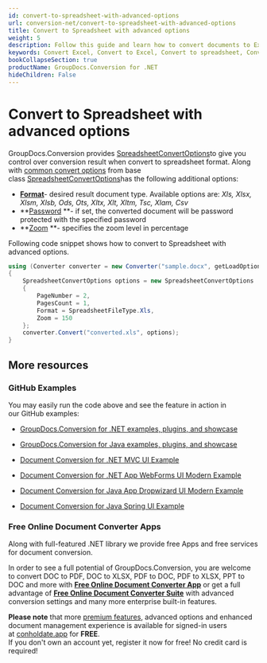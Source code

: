 ```yaml
---
id: convert-to-spreadsheet-with-advanced-options
url: conversion-net/convert-to-spreadsheet-with-advanced-options
title: Convert to Spreadsheet with advanced options
weight: 5
description: Follow this guide and learn how to convert documents to Excel and Open Document spreadsheets of XLS, XLSX, ODS, OTS formats  with zoom and other customizations using GroupDocs.Conversion for .NET.
keywords: Convert Excel, Convert to Excel, Convert to spreadsheet, Convert to XLS, Convert to XLSX
bookCollapseSection: true
productName: GroupDocs.Conversion for .NET
hideChildren: False
---
```


# Convert to Spreadsheet with advanced options

GroupDocs.Conversion provides [SpreadsheetConvertOptions](https://apireference.groupdocs.com/net/conversion/groupdocs.conversion.options.convert/spreadsheetconvertoptions)to give you control over conversion result when convert to spreadsheet format. Along with [common convert options](https://docs.groupdocs.com/display/conversionnet/Common+conversion+options) from base class [SpreadsheetConvertOptions](https://apireference.groupdocs.com/net/conversion/groupdocs.conversion.options.convert/spreadsheetconvertoptions)has the following additional options:

*   **[Format](https://apireference.groupdocs.com/net/conversion/groupdocs.conversion.options.convert.convertoptions/1/properties/format)**\- desired result document type. Available options are: *Xls, Xlsx, Xlsm, Xlsb, Ods, Ots, Xltx, Xlt, Xltm, Tsc, Xlam, Csv*
*   **[Password](https://apireference.groupdocs.com/net/conversion/groupdocs.conversion.options.convert/spreadsheetconvertoptions/properties/password) **\- if set, the converted document will be password protected with the specified password
*   **[Zoom](https://apireference.groupdocs.com/net/conversion/groupdocs.conversion.options.convert/spreadsheetconvertoptions/properties/zoom) **\- specifies the zoom level in percentage

Following code snippet shows how to convert to Spreadsheet with advanced options.

```csharp
using (Converter converter = new Converter("sample.docx", getLoadOptions))
{
    SpreadsheetConvertOptions options = new SpreadsheetConvertOptions
    {
        PageNumber = 2,
        PagesCount = 1,
        Format = SpreadsheetFileType.Xls,
        Zoom = 150
    };
    converter.Convert("converted.xls", options);
}
```

## More resources

### GitHub Examples

You may easily run the code above and see the feature in action in our GitHub examples:

*   [GroupDocs.Conversion for .NET examples, plugins, and showcase](https://github.com/groupdocs-conversion/GroupDocs.Conversion-for-.NET)
    
*   [GroupDocs.Conversion for Java examples, plugins, and showcase](https://github.com/groupdocs-conversion/GroupDocs.Conversion-for-Java)
    
*   [Document Conversion for .NET MVC UI Example](https://github.com/groupdocs-conversion/GroupDocs.Conversion-for-.NET-MVC) 
    
*   [Document Conversion for .NET App WebForms UI Modern Example](https://github.com/groupdocs-conversion/GroupDocs.Conversion-for-.NET-WebForms)
    
*   [Document Conversion for Java App Dropwizard UI Modern Example](https://github.com/groupdocs-conversion/GroupDocs.Conversion-for-Java-Dropwizard)
    
*   [Document Conversion for Java Spring UI Example](https://github.com/groupdocs-conversion/GroupDocs.Conversion-for-Java-Spring)
    

### Free Online Document Converter Apps

Along with full-featured .NET library we provide free Apps and free services for document conversion.

In order to see a full potential of GroupDocs.Conversion, you are welcome to convert DOC to PDF, DOC to XLSX, PDF to DOC, PDF to XLSX, PPT to DOC and more with **[Free Online Document Converter App](https://products.groupdocs.app/conversion)** or get a full advantage of **[Free Online Document Converter Suite](https://conholdate.app/features/document-converter-online)** with advanced conversion settings and many more enterprise built-in features.

**Please note** that more [premium features](https://conholdate.app/features), advanced options and enhanced document management experience is available for signed-in users at [conholdate.app](https://conholdate.app/) for **FREE**.  
If you don't own an account yet, register it now for free! No credit card is required!
